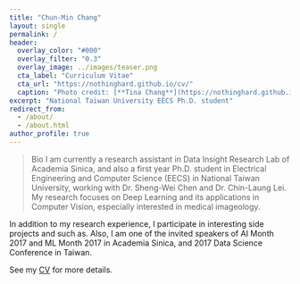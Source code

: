 ```yaml
---
title: "Chun-Min Chang"
layout: single
permalink: /
header:
  overlay_color: "#000"
  overlay_filter: "0.3"
  overlay_image: ../images/teaser.png
  cta_label: "Curriculum Vitae"
  cta_url: "https://nothinghard.github.io/cv/"
  caption: "Photo credit: [**Tina Chang**](https://nothinghard.github.io)"
excerpt: "National Taiwan University EECS Ph.D. student"
redirect_from: 
  - /about/
  - /about.html
author_profile: true
---
```


> Bio
I am currently a research assistant in Data Insight Research Lab of Academia Sinica, and also a first year Ph.D. student in Electrical Engineering and Computer Science (EECS) in National Taiwan University, working with Dr. Sheng-Wei Chen and Dr. Chin-Laung Lei. My research focuses on Deep Learning and its applications in Computer Vision, especially interested in medical imageology.

In addition to my research experience, I participate in interesting side projects and such as.
Also, I am one of the invited speakers of AI Month 2017 and ML Month 2017 in Academia Sinica, and 2017 Data Science Conference in Taiwan.

See my [CV](https://nothinghard.github.io/cv/) for more details.